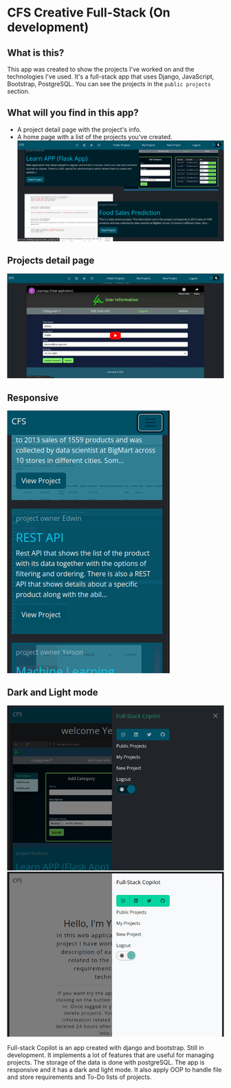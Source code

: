 # CFS Creative Full-Stack (On development)

## What is this?

This app was created to show the projects I've worked on and the technologies I've used. It's a full-stack app that uses Django, JavaScript, Bootstrap, PostgreSQL. You can see the projects in the `public projects` section.

<!-- It's possible to to register and login to the app, and then create, edit, and delete projects, but once you log out, the info will be deleted from the database, the information related to the projects also will be deleted.so, keep that in mind. -->

## What will you find in this app?

- A project detail page with the project's info.
- A home page with a list of the projects you've created.
  ![Home page](pre_login/static/images/cfs-project-lg-size.png)

## Projects detail page

![Project detail page](pre_login/static/images/project-dark-view.png)

## Responsive

![Responsive](pre_login/static/images/mobile_dark_view.png)

## Dark and Light mode

![Dark and Light mode](pre_login/static/images/tablet_dark_view.png)
![Dark and Light mode](pre_login/static/images/tablet_light_view.png)

Full-stack Copilot is an app created with django and bootstrap. Still in development. It implements a lot of features that are useful for managing projects. The storage of the data is done with postgreSQL. The app is responsive and it has a dark and light mode. It also apply OOP to handle file and store requirements and To-Do lists of projects.
